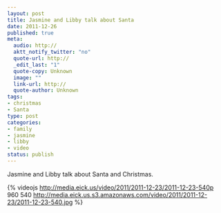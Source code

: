 ```yaml
--- 
layout: post
title: Jasmine and Libby talk about Santa
date: 2011-12-26
published: true
meta: 
  audio: http://
  aktt_notify_twitter: "no"
  quote-url: http://
  _edit_last: "1"
  quote-copy: Unknown
  image: ""
  link-url: http://
  quote-author: Unknown
tags: 
- christmas
- Santa
type: post
categories: 
- family
- jasmine
- libby
- video
status: publish
---
```

Jasmine and Libby talk about Santa and Christmas.

{% videojs http://media.eick.us/video/2011/2011-12-23/2011-12-23-540p 960 540 http://media.eick.us.s3.amazonaws.com/video/2011/2011-12-23/2011-12-23-540.jpg %}
